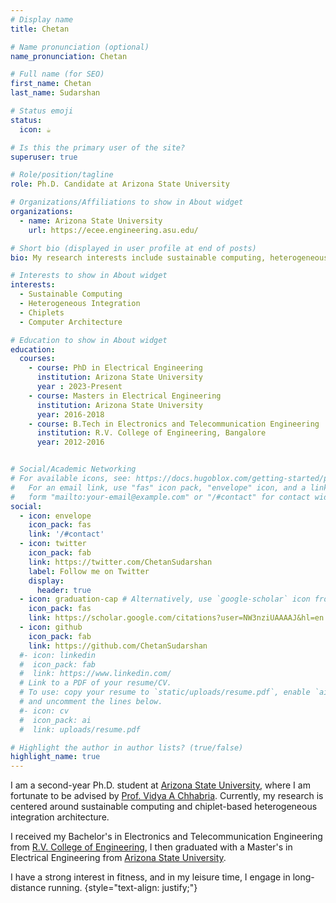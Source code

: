 ```yaml
---
# Display name
title: Chetan

# Name pronunciation (optional)
name_pronunciation: Chetan

# Full name (for SEO)
first_name: Chetan
last_name: Sudarshan

# Status emoji
status:
  icon: ☕️

# Is this the primary user of the site?
superuser: true

# Role/position/tagline
role: Ph.D. Candidate at Arizona State University

# Organizations/Affiliations to show in About widget
organizations:
  - name: Arizona State University
    url: https://ecee.engineering.asu.edu/

# Short bio (displayed in user profile at end of posts)
bio: My research interests include sustainable computing, heterogeneous integration, chiplets, and computer architecture

# Interests to show in About widget
interests:
  - Sustainable Computing 
  - Heterogeneous Integration
  - Chiplets
  - Computer Architecture

# Education to show in About widget
education:
  courses:
    - course: PhD in Electrical Engineering
      institution: Arizona State University
      year : 2023-Present
    - course: Masters in Electrical Engineering
      institution: Arizona State University
      year: 2016-2018
    - course: B.Tech in Electronics and Telecommunication Engineering
      institution: R.V. College of Engineering, Bangalore
      year: 2012-2016


# Social/Academic Networking
# For available icons, see: https://docs.hugoblox.com/getting-started/page-builder/#icons
#   For an email link, use "fas" icon pack, "envelope" icon, and a link in the
#   form "mailto:your-email@example.com" or "/#contact" for contact widget.
social:
  - icon: envelope
    icon_pack: fas
    link: '/#contact'
  - icon: twitter
    icon_pack: fab
    link: https://twitter.com/ChetanSudarshan
    label: Follow me on Twitter
    display:
      header: true
  - icon: graduation-cap # Alternatively, use `google-scholar` icon from `ai` icon pack
    icon_pack: fas
    link: https://scholar.google.com/citations?user=NW3nziUAAAAJ&hl=en
  - icon: github
    icon_pack: fab
    link: https://github.com/ChetanSudarshan
  #- icon: linkedin
  #  icon_pack: fab
  #  link: https://www.linkedin.com/
  # Link to a PDF of your resume/CV.
  # To use: copy your resume to `static/uploads/resume.pdf`, enable `ai` icons in `params.yaml`,
  # and uncomment the lines below.
  #- icon: cv
  #  icon_pack: ai
  #  link: uploads/resume.pdf

# Highlight the author in author lists? (true/false)
highlight_name: true
---
```


I am a second-year Ph.D. student at [Arizona State University](https://ecee.engineering.asu.edu/), where I am fortunate to be advised by [Prof. Vidya A Chhabria](https://faculty.engineering.asu.edu/vidyachhabria/). Currently, my research is centered around sustainable computing and chiplet-based heterogeneous integration architecture.

I received my Bachelor's in Electronics and Telecommunication Engineering from [R.V. College of Engineering](https://www.rvce.edu.in/), I then graduated with a Master's in Electrical Engineering from [Arizona State University](https://ecee.engineering.asu.edu/). 

I have a strong interest in fitness, and in my leisure time, I engage in long-distance running. 
{style="text-align: justify;"}
